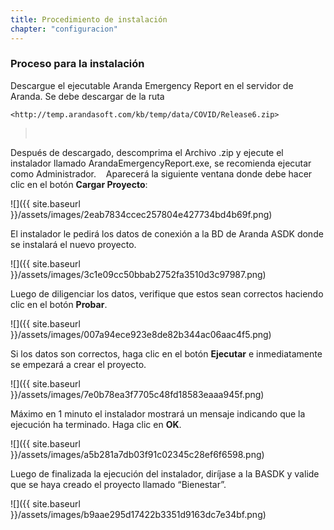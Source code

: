 ```yaml
---
title: Procedimiento de instalación
chapter: "configuracion"
---
```


### Proceso para la instalación

Descargue el ejecutable Aranda Emergency Report en el servidor de Aranda.
Se debe descargar de la ruta

    <http://temp.arandasoft.com/kb/temp/data/COVID/Release6.zip>  
>    

Después de descargado, descomprima el Archivo .zip y ejecute el instalador llamado ArandaEmergencyReport.exe, se recomienda ejecutar como Administrador. 
 
Aparecerá la siguiente ventana donde debe hacer clic en el botón **Cargar Proyecto**:

![]({{ site.baseurl }}/assets/images/2eab7834ccec257804e427734bd4b69f.png)


El instalador le pedirá los datos de conexión a la BD de Aranda ASDK donde se instalará el nuevo proyecto. 

![]({{ site.baseurl }}/assets/images/3c1e09cc50bbab2752fa3510d3c97987.png)


Luego de diligenciar los datos, verifique que estos sean correctos haciendo clic en el botón **Probar**. 

![]({{ site.baseurl }}/assets/images/007a94ece923e8de82b344ac06aac4f5.png)


Si los datos son correctos, haga clic en el botón **Ejecutar** e inmediatamente se empezará a crear el proyecto.

![]({{ site.baseurl }}/assets/images/7e0b78ea3f7705c48fd18583eaaa945f.png)


Máximo en 1 minuto el instalador mostrará un mensaje indicando que la ejecución ha terminado. Haga clic en **OK**. 

![]({{ site.baseurl }}/assets/images/a5b281a7db03f91c02345c28ef6f6598.png)


Luego de finalizada la ejecución del instalador, diríjase a la BASDK y valide que se haya creado el proyecto llamado “Bienestar”.

![]({{ site.baseurl }}/assets/images/b9aae295d17422b3351d9163dc7e34bf.png)

